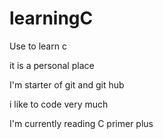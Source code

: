 # learningC
Use to learn c

it is a personal place

I'm starter of git and git hub

i like to code very much

I'm currently reading C primer plus
